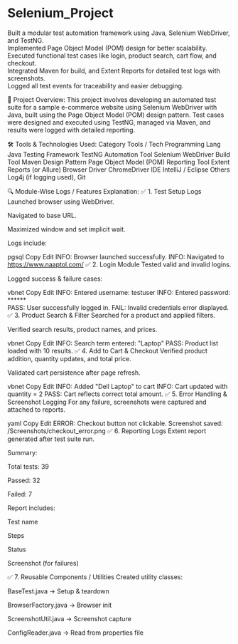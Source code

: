 # Selenium_Project

Built a modular test automation framework using Java, Selenium WebDriver, and TestNG.  
Implemented Page Object Model (POM) design for better scalability.  
Executed functional test cases like login, product search, cart flow, and checkout.  
Integrated Maven for build, and Extent Reports for detailed test logs with screenshots.  
Logged all test events for traceability and easier debugging.

🧪 Project Overview:
This project involves developing an automated test suite for a sample e-commerce website using Selenium WebDriver with Java,
built using the Page Object Model (POM) design pattern.
Test cases were designed and executed using TestNG, managed via Maven, and results were logged with detailed reporting.

🛠 Tools & Technologies Used:
Category	Tools / Tech
Programming Lang	Java
Testing Framework	TestNG
Automation Tool	Selenium WebDriver
Build Tool	Maven
Design Pattern	Page Object Model (POM)
Reporting Tool	Extent Reports (or Allure)
Browser Driver	ChromeDriver
IDE	IntelliJ / Eclipse
Others	Log4j (if logging used), Git

🔍 Module-Wise Logs / Features Explanation:
✅ 1. Test Setup Logs
Launched browser using WebDriver.

Navigated to base URL.

Maximized window and set implicit wait.

Logs include:

pgsql
Copy
Edit
INFO: Browser launched successfully.
INFO: Navigated to https://www.naaptol.com/
✅ 2. Login Module
Tested valid and invalid logins.

Logged success & failure cases:

vbnet
Copy
Edit
INFO: Entered username: testuser
INFO: Entered password: ******  
PASS: User successfully logged in.
FAIL: Invalid credentials error displayed.
✅ 3. Product Search & Filter
Searched for a product and applied filters.

Verified search results, product names, and prices.

vbnet
Copy
Edit
INFO: Search term entered: "Laptop"
PASS: Product list loaded with 10 results.
✅ 4. Add to Cart & Checkout
Verified product addition, quantity updates, and total price.

Validated cart persistence after page refresh.

vbnet
Copy
Edit
INFO: Added "Dell Laptop" to cart
INFO: Cart updated with quantity = 2
PASS: Cart reflects correct total amount.
✅ 5. Error Handling & Screenshot Logging
For any failure, screenshots were captured and attached to reports.

yaml
Copy
Edit
ERROR: Checkout button not clickable.
Screenshot saved: /Screenshots/checkout_error.png
✅ 6. Reporting Logs
Extent report generated after test suite run.

Summary:

Total tests: 39

Passed: 32

Failed: 7

Report includes:

Test name

Steps

Status

Screenshot (for failures)

✅ 7. Reusable Components / Utilities
Created utility classes:

BaseTest.java → Setup & teardown

BrowserFactory.java → Browser init

ScreenshotUtil.java → Screenshot capture

ConfigReader.java → Read from properties file

